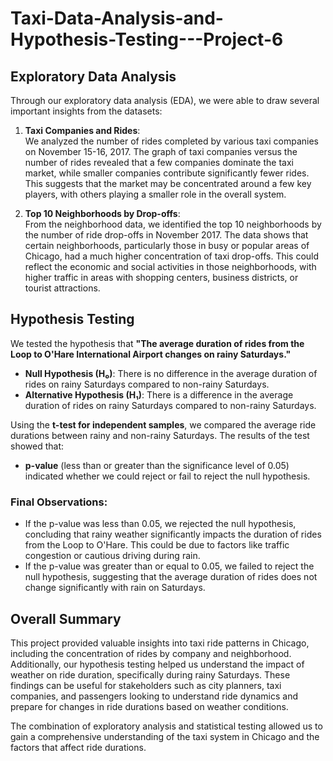 # Taxi-Data-Analysis-and-Hypothesis-Testing---Project-6

## Exploratory Data Analysis

Through our exploratory data analysis (EDA), we were able to draw several important insights from the datasets:

1. **Taxi Companies and Rides**:  
   We analyzed the number of rides completed by various taxi companies on November 15-16, 2017. The graph of taxi companies versus the number of rides revealed that a few companies dominate the taxi market, while smaller companies contribute significantly fewer rides. This suggests that the market may be concentrated around a few key players, with others playing a smaller role in the overall system.

2. **Top 10 Neighborhoods by Drop-offs**:  
   From the neighborhood data, we identified the top 10 neighborhoods by the number of ride drop-offs in November 2017. The data shows that certain neighborhoods, particularly those in busy or popular areas of Chicago, had a much higher concentration of taxi drop-offs. This could reflect the economic and social activities in those neighborhoods, with higher traffic in areas with shopping centers, business districts, or tourist attractions.

## Hypothesis Testing

We tested the hypothesis that **"The average duration of rides from the Loop to O'Hare International Airport changes on rainy Saturdays."**

- **Null Hypothesis (H₀)**: There is no difference in the average duration of rides on rainy Saturdays compared to non-rainy Saturdays.
- **Alternative Hypothesis (H₁)**: There is a difference in the average duration of rides on rainy Saturdays compared to non-rainy Saturdays.

Using the **t-test for independent samples**, we compared the average ride durations between rainy and non-rainy Saturdays. The results of the test showed that:
- **p-value** (less than or greater than the significance level of 0.05) indicated whether we could reject or fail to reject the null hypothesis.

### Final Observations:
- If the p-value was less than 0.05, we rejected the null hypothesis, concluding that rainy weather significantly impacts the duration of rides from the Loop to O'Hare. This could be due to factors like traffic congestion or cautious driving during rain.
- If the p-value was greater than or equal to 0.05, we failed to reject the null hypothesis, suggesting that the average duration of rides does not change significantly with rain on Saturdays.

## Overall Summary

This project provided valuable insights into taxi ride patterns in Chicago, including the concentration of rides by company and neighborhood. Additionally, our hypothesis testing helped us understand the impact of weather on ride duration, specifically during rainy Saturdays. These findings can be useful for stakeholders such as city planners, taxi companies, and passengers looking to understand ride dynamics and prepare for changes in ride durations based on weather conditions.

The combination of exploratory analysis and statistical testing allowed us to gain a comprehensive understanding of the taxi system in Chicago and the factors that affect ride durations.

